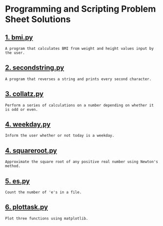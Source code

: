 # Programming and Scripting Problem Sheet Solutions

## [1. bmi.py](bmi.py)

    A program that calculates BMI from weight and height values input by the user.


## [2. secondstring.py](secondstring.py)

    A program that reverses a string and prints every second character.


## [3. collatz.py](collatz.py)

    Perform a series of calculations on a number depending on whether it is odd or even.


## [4. weekday.py](weekday.py)

    Inform the user whether or not today is a weekday.


## [4. squareroot.py](squareroot.py)

    Approximate the square root of any positive real number using Newton's method.


## [5. es.py](es.py)

    Count the number of 'e's in a file.


## [6. plottask.py](plottask.py)

    Plot three functions using matplotlib.